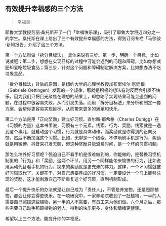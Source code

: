 ## 有效提升幸福感的三个方法

> 幸福感

耶鲁大学教授劳丽·桑托斯开了一门「幸福快乐课」，吸引了耶鲁大学将近四分之一的学生。桑托斯在课上给出了三个有效提升幸福感的方法，得到订阅专栏「马徐骏·新知报告」介绍了这三个方法。

第一个方法叫做「拆分目标法」。具体来说有三步。第一步，明确一个目标，比如说减肥；第二步，想想在实现目标的过程中可能会遇到的问题和障碍，比如你想减肥却爱吃垃圾食品；第三步，针对这个问题和障碍制定解决方案，比如想办法不吃垃圾食品。

「拆分目标法」背后的原因，是纽约大学的心理学教授加布里埃尔·厄廷根（Gabriele Oettingen）发现的一个规律，那就是积极的想法有时反而会引发不快乐，因为我们只把目光聚焦在理想的结果上，却忽略了实现结果可能会遇到的问题，在过程中很容易失败，从而引发失落。而用「拆分目标法」来分析和制定一套方案，会帮你更容易实现目标，从而带来更多的满足和快乐。

第二个方法是用「正向奖励」建立好习惯。查尔斯·都希格（Charles Duhigg）在《习惯的力量》这本书里说，习惯有三个元素，线索、行为、奖励。线索就是一遇到这个事儿，就启动这个习惯，行为就是具体动作，而奖励就是你得到的正向反馈，然后不断加强这个习惯。比如，无聊是一个线索，不停地刷手机是行为，奖励就是用微博、抖音来打发无聊，但这种奖励只能浪费时间，是一个坏的习惯机制。

那怎么培养好习惯呢？强迫自己不看手机是很难做到的，你能做的，是替换习惯机制里的「行为」和「奖励」这两个环节，用另一个同样能带来愉快的行为，比如说用运动代替看手机的行为，换来的奖励就是更充沛的体力。这样，一个坏习惯就被好习惯取代了，关键在于，对自己想要养成的好习惯，一定要设计一个马上能够兑现的奖励，这才能刺激自己不断重复这个好习惯，直到机制形成。

最后一个提升快乐的办法就是让自己成为「责任人」，不管是养宠物，还是照顾植物，都会让你变得更快乐。在一项研究中，一家养老院收到了一批植物，一半的人需要自己照顾这些植物，另一半的人不需要，有员工来为他们做。六个月之后，那些需要自己动手照顾植物的老人，得到的快乐更多，身体和情绪更健康。

希望以上三个方法，能提升你的幸福感。

